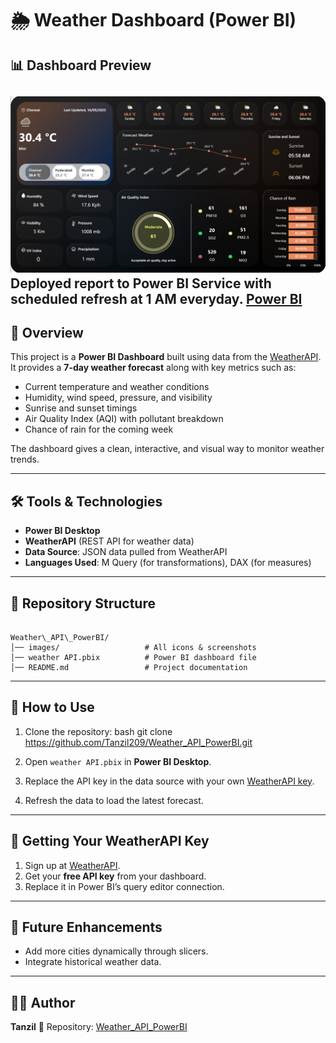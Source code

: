 # 🌦️ Weather Dashboard (Power BI)

## 📊 Dashboard Preview

![Dashboard Screenshot](https://github.com/Tanzil209/Weather_API_PowerBI/raw/main/images/Screenshot_output.png)
Deployed report to **Power BI Service** with scheduled refresh at 1 AM everyday. [Power BI](https://app.powerbi.com/reportEmbed?reportId=4ba8b061-2eb3-478b-8fae-0cc86e0c5d53&autoAuth=true&ctid=a2f14507-fab7-4185-9f8d-bbb265ce04e5)
---

## 📌 Overview
This project is a **Power BI Dashboard** built using data from the [WeatherAPI](https://www.weatherapi.com/).  
It provides a **7-day weather forecast** along with key metrics such as:

- Current temperature and weather conditions  
- Humidity, wind speed, pressure, and visibility  
- Sunrise and sunset timings  
- Air Quality Index (AQI) with pollutant breakdown  
- Chance of rain for the coming week  

The dashboard gives a clean, interactive, and visual way to monitor weather trends.

---

## 🛠️ Tools & Technologies
- **Power BI Desktop**  
- **WeatherAPI** (REST API for weather data)  
- **Data Source**: JSON data pulled from WeatherAPI  
- **Languages Used**: M Query (for transformations), DAX (for measures)

---

## 📂 Repository Structure
```

Weather\_API\_PowerBI/
│── images/                   # All icons & screenshots
│── weather API.pbix          # Power BI dashboard file
│── README.md                 # Project documentation

````

---

## 🚀 How to Use
1. Clone the repository:
bash
   git clone https://github.com/Tanzil209/Weather_API_PowerBI.git

2. Open `weather API.pbix` in **Power BI Desktop**.
3. Replace the API key in the data source with your own [WeatherAPI key](https://www.weatherapi.com/my/).
4. Refresh the data to load the latest forecast.

---

## 🔑 Getting Your WeatherAPI Key

1. Sign up at [WeatherAPI](https://www.weatherapi.com/).
2. Get your **free API key** from your dashboard.
3. Replace it in Power BI’s query editor connection.

---

## 📌 Future Enhancements

* Add more cities dynamically through slicers.
* Integrate historical weather data.

---

## 👨‍💻 Author

**Tanzil**
📂 Repository: [Weather\_API\_PowerBI](https://github.com/Tanzil209/Weather_API_PowerBI/tree/main)

